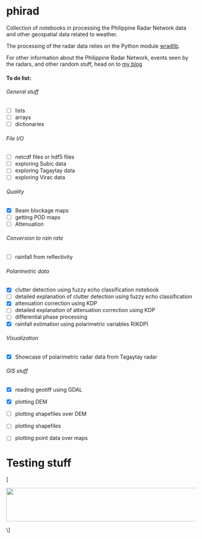 # phirad

Collection of notebooks in processing the Philippine Radar Network data and other geospatial data related to weather.

The processing of the radar data relies on the Python module [wradlib](https://github.com/wradlib/wradlib).

For other information about the Philippine Radar Network, events seen by the radars, and other random stuff, head on to [my blog](philippineradarnetwork.wordpress.com)

#### To do list:

###### General stuff
- [ ] lists
- [ ] arrays
- [ ] dictionaries

###### File I/O
- [ ] netcdf files or hdf5 files
- [ ] exploring Subic data
- [ ] exploring Tagaytay data
- [ ] exploring Virac data

###### Quality
- [x] Beam blockage maps
- [ ] getting POD maps
- [ ] Attenuation

###### Conversion to rain rate
- [ ] rainfall from reflectivity

###### Polarimetric data
- [x] clutter detection using fuzzy echo classification notebook
- [ ] detailed explanation of clutter detection using fuzzy echo classification
- [x] attenuation correction using KDP
- [ ] detailed explanation of attenuation correction using KDP
- [ ] differential phase processing
- [x] rainfall estimation using polarimetric variables R(KDP)

###### Visualization
- [x] Showcase of polarimetric radar data from Tagaytay radar

###### GIS stuff
- [x] reading geotiff using GDAL
- [x] plotting DEM
- [ ] plotting shapefiles over DEM
- [ ] plotting shapefiles
- [ ] plotting point data over maps




# Testing stuff

\[
<p align="center"><img src="https://rawgit.com/irenemeanspeace/phirad/master/svgs/9e17f66427b08d6adc8f22991673d92f.svg?invert_in_darkmode" align=middle width=575.92095pt height=88.712745pt/></p>
\]
